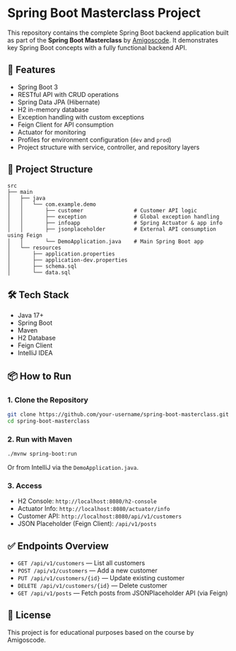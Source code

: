 
# Spring Boot Masterclass Project

This repository contains the complete Spring Boot backend application built as part of the **Spring Boot Masterclass** by [Amigoscode](https://www.amigoscode.com/). It demonstrates key Spring Boot concepts with a fully functional backend API.

## 🚀 Features

- Spring Boot 3
- RESTful API with CRUD operations
- Spring Data JPA (Hibernate)
- H2 in-memory database
- Exception handling with custom exceptions
- Feign Client for API consumption
- Actuator for monitoring
- Profiles for environment configuration (`dev` and `prod`)
- Project structure with service, controller, and repository layers

## 📁 Project Structure

```
src
├── main
│   ├── java
│   │   └── com.example.demo
│   │       ├── customer                # Customer API logic
│   │       ├── exception               # Global exception handling
│   │       ├── infoapp                 # Spring Actuator & app info
│   │       ├── jsonplaceholder         # External API consumption using Feign
│   │       └── DemoApplication.java    # Main Spring Boot app
│   └── resources
│       ├── application.properties
│       ├── application-dev.properties
│       ├── schema.sql
│       └── data.sql
```

## 🛠️ Tech Stack

- Java 17+
- Spring Boot
- Maven
- H2 Database
- Feign Client
- IntelliJ IDEA

## 📦 How to Run

### 1. Clone the Repository

```bash
git clone https://github.com/your-username/spring-boot-masterclass.git
cd spring-boot-masterclass
```

### 2. Run with Maven

```bash
./mvnw spring-boot:run
```

Or from IntelliJ via the `DemoApplication.java`.

### 3. Access

- H2 Console: `http://localhost:8080/h2-console`
- Actuator Info: `http://localhost:8080/actuator/info`
- Customer API: `http://localhost:8080/api/v1/customers`
- JSON Placeholder (Feign Client): `/api/v1/posts`

## ✅ Endpoints Overview

- `GET /api/v1/customers` — List all customers
- `POST /api/v1/customers` — Add a new customer
- `PUT /api/v1/customers/{id}` — Update existing customer
- `DELETE /api/v1/customers/{id}` — Delete customer
- `GET /api/v1/posts` — Fetch posts from JSONPlaceholder API (via Feign)

## 📄 License

This project is for educational purposes based on the course by Amigoscode.
